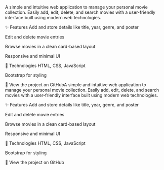 A simple and intuitive web application to manage your personal movie collection. Easily add, edit, delete, and search movies with a user-friendly interface built using modern web technologies.

✨ Features
Add and store details like title, year, genre, and poster

Edit and delete movie entries

Browse movies in a clean card-based layout

Responsive and minimal UI

🚀 Technologies
HTML, CSS, JavaScript

Bootstrap for styling

🔗 View the project on GitHubA simple and intuitive web application to manage your personal movie collection. Easily add, edit, delete, and search movies with a user-friendly interface built using modern web technologies.

✨ Features
Add and store details like title, year, genre, and poster

Edit and delete movie entries

Browse movies in a clean card-based layout

Responsive and minimal UI

🚀 Technologies
HTML, CSS, JavaScript

Bootstrap for styling

🔗 View the project on GitHub
